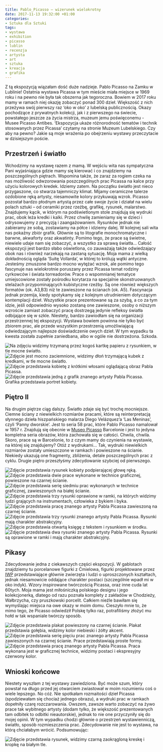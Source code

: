 ```yaml
---
title: Pablo_Picasso – wizerunek wielokrotny
date: 2017-11-13 19:32:00 +01:00
categories:
- Sztuka dla Sztuki
tags:
- wystawa
- exhibition
- picasso
- lublin
- recenzja
- artysta
- art
- sztuka
- kreacja
- grafika
---
```


Z tą ekspozycją wiązałam dość duże nadzieje. Pablo Picasso na Zamku w Lublinie! Ostatnia wystawa Picassa w tym mieście miała miejsce w 1969 roku i na pewno nie była tak obszerna jak tegoroczna. Bowiem w 2017 roku mamy w ramach niej okazję zobaczyć ponad 300 dzieł. Większość z nich przeżywa swój pierwszy raz ‘oko w oko’ z lubelską publicznością. Okazy pochodzące z prywatnych kolekcji, jak i z pierwszego na świecie, powstałego jeszcze za życia mistrza, muzeum jemu poświęconemu - Musee Picasso Antibes. ‘Ekspozycja ukaże różnorodność tematów i technik stosowanych przez Picassa’ czytamy na stronie Muzeum Lubelskiego. Czy aby na pewno? Jakie są moje wrażenia po obejrzeniu wystawy przeczytacie w dzisiejszym poście.

## Przestrzeń i światło
Wchodzimy na wystawę razem z mamą. W wejściu wita nas sympatyczna Pani wyjaśniająca gdzie mamy się kierować i co znajdziemy na poszczególnych piętrach. Wspomina także, że zaraz za rogiem czeka na nas możliwość odwzorowania poszczególnych prac Picassa na kalce przy użyciu kolorowych kredek. Idziemy zatem. Na początku światło jest nieco przygaszone, co stwarza tajemniczy klimat. Mijamy ceramiczne talerze ozdobione ręką artysty, niesamowite kolory przykuwają wzrok. Picasso pozostał bardzo płodnym artystą przez całe swoje życie i działał na wielu polach sztuki – od ceramiki przez rzeźbę, grafikę, rysunek, malarstwo. Znajdujemy kącik, w którym na podświetlonym stole znajdują się wydruki prac, obok leża kredki i kalki. Przez chwilę zamieniamy się w dzieci i odrysowujemy z precyzją i zaangażowaniem. Rysunków jednak nie zabieramy ze sobą, zostawiamy na półce i idziemy dalej.
W kolejnej sali wita nas pokaźny zbiór grafik. Głównie są to litografie monochromatyczne i barwne, akwaforty oraz akwatinty. Pomimo tego, że prace są świetne, niewiele udaje nam się zobaczyć, a wszystko za sprawą światła… Całość ekspozycji jest bardzo słabo oświetlona, co zauważają także odwiedzający obok nas i również narzekają na zastaną sytuację. Moja mama z wielką dokładnością ogląda ‘Suitę Vollarda’, w której to królują wątki antyczne. Jesteśmy zmuszone bardzo mocno wytężać wzrok, ale pomimo tego fascynuje nas wielokrotnie poruszany przez Picassa temat rodziny cyrkowców i świata torreadorów. Prace o wspomnianej tematyce umiejscowione zostały pośrodku korytarza na specjalnie skonstruowanych stelażach przypominających kubistyczne rzeźby. Są one również większych formatów (ok. A3,B3) niż te zawieszone na ścianach (ok. A5). Fascynacja jednak przemija, kiedy spotykamy się z kolejnym utrudnieniem dotyczącym kontemplacji dzieł. Wszystkie prace prezentowane są za szybą, a co za tym idzie, jeśli odpowiednio wysoko zostaną one zawieszone, osoby o niższym wzroście zamiast zobaczyć pracę dostrzegą jedynie refleksy światła odbijające się w szkle. Niestety, bardzo zawiodłam się na organizacji przestrzennej tej ekspozycji. Wystawa bowiem powinna nie tylko być zbiorem prac, ale przede wszystkim przestrzenią umożliwiającą odwiedzającym najlepsze doświadczenie owych dzieł. W tym wypadku ta kwesta została zupełnie zaniedbana, albo w ogóle nie dostrzeżona. Szkoda.

![Na zdjęciu widzimy trzymaną przez kogoś kartkę papieru z rysunkiem, w tle mocne światło.](https://assets1.ello.co/uploads/asset/attachment/6511870/ello-optimized-8332e89c.jpg)
![Zdjęcie jest mocno zaciemnione, widzimy dłoń trzymającą kubek z kredkami, w tle mocne światło.](https://assets1.ello.co/uploads/asset/attachment/6511877/ello-optimized-e74c582c.jpg)
![Zdjęcie przedstawia kobietę z krótkimi włosami oglądającą obraz Pabla Picassa.](https://assets0.ello.co/uploads/asset/attachment/6511882/ello-optimized-7650857d.jpg)
![Zdjęcie przedstawia jedną z grafik znanego artysty Pabla Picassa. Grafika przedstawia portret kobiety.](https://assets2.ello.co/uploads/asset/attachment/6511890/ello-optimized-457d8010.jpg)

## Piętro II
Na drugim piętrze ciąg dalszy. Światło zdaje się być trochę mocniejsze. Ciemne ściany z niewielkich rozmiarów pracami, które są reinterpretacją słynnego dzieła hiszpańskiego malarza Diego Velázquez’a ‘Las Meninas’, czyli ‘Panny dworskie’. Jest to seria 58 prac, które Pablo Picasso namalował w 1957 r. Znajdują się obecnie w [Museo Picasso](http://www.museupicasso.bcn.cat/) Barcelonie i jest to jedyna kompletna seria obrazów, która zachowała się w całości. Chwila, chwila. Skoro, prace są w Barcelonie, to z czym mamy do czynienia na wystawie, na której się znajdujemy? Otóż z wydrukami… Tak, wydruki niewielkich rozmiarów zostały umieszczone w ramkach i powieszone na ścianie. Niekiedy ukazują one fragmenty, zbliżenia, detale poszczególnych prac z cyklu. Drugie piętro przeszłyśmy zdecydowanie szybciej od pierwszego.

![Zdjęcie przedstawia rysunek kobiety podpierającej głowę ręką.](https://assets2.ello.co/uploads/asset/attachment/6511885/ello-optimized-795df6ec.jpg)
![Zdjęcie przedstawia dwie prace wykonane w technice graficznej, powieszone na czarnej ścianie.](https://assets1.ello.co/uploads/asset/attachment/6511896/ello-optimized-fea2288d.jpg)
![Zdjęcie przedstawia serię siedmiu prac wykonanych w technice graficznej, zawieszonych na białej ścianie.](https://assets1.ello.co/uploads/asset/attachment/6511900/ello-optimized-0e903f20.jpg)
![Zdjęcie przedstawia trzy rysunki oprawione w ramki, na których widzimy ludzi grających na instrumentach, człowieka z bykiem i byka.](https://assets1.ello.co/uploads/asset/attachment/6511904/ello-optimized-9f75a68a.jpg)
![Zdjęcie przedstawia pracę znanego artysty Pabla Picassa zawieszoną na czarnej ścianie.](https://assets1.ello.co/uploads/asset/attachment/6511905/ello-optimized-4503451a.jpg)
![Zdjęcie przedstawia trzy rysunki znanego artysty Pabla Picassa. Rysunki mają charakter abstrakcyjny.](https://assets1.ello.co/uploads/asset/attachment/6511910/ello-optimized-380747e1.jpg)
![Zdjęcie przedstawia otwartą księgę z tekstem i rysunkiem w środku.](https://assets0.ello.co/uploads/asset/attachment/6511913/ello-optimized-1ccf30c0.jpg)
![Zdjęcie przedstawia dwa rysunki znanego artysty Pabla Picassa. Rysunki są oprawione w ramki i mają charakter abstrakcyjny.](https://assets2.ello.co/uploads/asset/attachment/6511915/ello-optimized-36de745d.jpg)

## Pikasy
Zdecydowanie jedna z ciekawszych części ekspozycji. W gablotach znajdziemy tu porcelanowe figurki z Ćmielowa, figurki projektowane przez [IWP](http://www.iwp.com.pl/figurki_sprzedaz_galeria) przedstawiające głównie zwierzęta i ludzi o uproszczonych kształtach, jednak niesamowicie oddające charakter postaci (szczególnie wpadł mi w oko indyk). Wzory inspirowane twórczością Picassa, oraz inne cuda lat 60tych. Moja mama jest miłośniczką polskiego designu i jego kolekcjonerką, dlatego od razu poznała komplety z zakładów w Chodzieży, Wałbrzycha, czy pruszkowski porcelit. Całkiem nieźle bawiłam się wymyślając miejsca na owe okazy w moim domu. Cieszyło mnie to, że mimo tego, że Picasso odwiedził Polskę tylko raz, potrafiliśmy złożyć mu hołd w tak wspaniale twórczy sposób.

![Zdjęcie przedstawia plakat powieszony na czarnej ścianie. Plakat przedstawia gołębia, widzimy kolor niebieski i żółty akcent.](https://assets0.ello.co/uploads/asset/attachment/6511919/ello-optimized-6572a6dd.jpg)
![Zdjęcie przedstawia serię pięciu prac znanego artysty Pabla Picassa zawieszonych na czarnej ścianie. Prace przedstawiają proste formy.](https://assets2.ello.co/uploads/asset/attachment/6511923/ello-optimized-4342ffc2.jpg)
![Zdjęcie przedstawia pracę znanego artysty Pabla Picassa. Praca wykonana jest w graficznej technice, widzimy postaci i ekspresyjny czerwony kolor.](https://assets0.ello.co/uploads/asset/attachment/6511888/ello-optimized-4503c7e3.jpg)

## Wnioski końcowe
Niestety wyszłam z tej wystawy zawiedziona. Być może szum, który powstał na długo przed jej otwarciem zwiastował w moim rozumieniu coś o wiele lepszego. No cóż. Nie spotkałam rozmaitości dzieł Picassa (spodziewałam się chociaż jednego obrazu), a wydruki prac w ramkach dopełniły czarę rozczarowania. Owszem, zawsze warto zobaczyć na żywo prace tak wybitnego artysty (dodam tylko, że większość prezentowanych tam odbitek to odbitki nieautorskie), jednak to nie one przyczyniły się do mojej opinii. W tym wypadku chodzi głównie o przestrzeń wystawienniczą, światło, sposób rozmieszczenia prac. Zdecydowanie nie jest to wystawa, na którą chciałabym wrócić. Podsumowując:

![Zdjęcie przedstawia rysunek, widzimy czarną zaokrągloną kreskę i kropkę na białym tle.](https://assets2.ello.co/uploads/asset/attachment/6511925/ello-optimized-469d64bb.jpg)